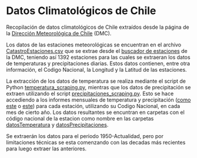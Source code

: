 # Datos Climatológicos de Chile
Recopilación de datos climatológicos de Chile extraídos desde la página de la [Dirección Meteorológica de Chile](http://www.meteochile.gob.cl/PortalDMC-web/index.xhtml) (DMC).

Los datos de las estaciones meteorológicas se encuentran en el archivo [CatastroEstaciones.csv](CatastroEstaciones.csv) que se extrae desde el [buscador de estaciones](https://climatologia.meteochile.gob.cl/application/informacion/buscadorEstaciones) de la DMC, teniendo así 1392 estaciones para las cuales se extraeran los datos de temperaturas y precipitaciones diarias. Estos datos contienen, entre otra información, el Codigo Nacional, la Longitud y la Latitud de las estaciones.

La extracción de los datos de temperatura se realiza mediante el script de Python [temperatura_scraping.py](temperatura_scraping.py), mientras que los datos de precipitación se extraen utilizando el script [precipitaciones_scraping.py](precipitaciones_scraping.py). Esto se hace accediendo a los informes mensuales de temperatura y precipitación ([como este](https://climatologia.meteochile.gob.cl/application/mensual/temperaturaMediaMensual/360019/2022/8) o [este](https://climatologia.meteochile.gob.cl/application/mensual/aguaCaidaMensual/360019/2022/8)) para cada estación, utilizando su Codigo Nacional, en cada mes de cierto año. Los datos resultantes se encuntran en carpetas con el código nacional de la estacion como nombre en las carpetas [datosTemperatura](datosTemperatura) y [datosPrecipitaciones](datosPrecipitaciones).

Se extraerán los datos para el periodo 1950-Actualidad, pero por limitaciones técnicas se esta comenzando con las decadas más recientes para luego extraer las anteriores.
